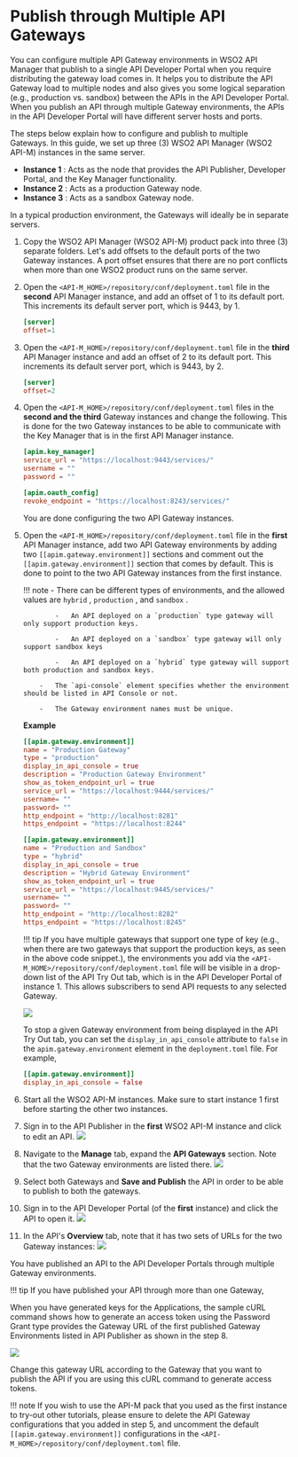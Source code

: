# Publish through Multiple API Gateways

You can configure multiple API Gateway environments in WSO2 API Manager that publish to a single API Developer Portal when you require distributing the gateway load comes in. It helps you to distribute the API Gateway load to multiple nodes and also gives you some logical separation (e.g., production vs. sandbox) between the APIs in the API Developer Portal. When you publish an API through multiple Gateway environments, the APIs in the API Developer Portal will have different server hosts and ports.

The steps below explain how to configure and publish to multiple Gateways. In this guide, we set up three (3) WSO2 API Manager (WSO2 API-M) instances in the same server. 

-   **Instance 1** : Acts as the node that provides the API Publisher, Developer Portal, and the Key        Manager functionality.
-   **Instance 2** : Acts as a production Gateway node.
-   **Instance 3** : Acts as a sandbox Gateway node.

In a typical production environment, the Gateways will ideally be in separate servers.

1. Copy the WSO2 API Manager (WSO2 API-M) product pack into three (3) separate folders.
    Let's add offsets to the default ports of the two Gateway instances. A port offset ensures that there are no port conflicts when more than one WSO2 product runs on the same server.

2.  Open the `<API-M_HOME>/repository/conf/deployment.toml` file in the **second** API Manager instance, and add an offset of 1 to its default port. This increments its default server port, which is 9443, by 1.

    ``` toml
    [server]
    offset=1
    ```

3.  Open the `<API-M_HOME>/repository/conf/deployment.toml` file in the **third** API Manager instance and add an offset of 2 to its default port. This increments its default server port, which is 9443, by 2.

    ``` toml
    [server]
    offset=2
    ```

4.  Open the `<API-M_HOME>/repository/conf/deployment.toml` files in the **second and the third** Gateway instances and change the following.
    This is done for the two Gateway instances to be able to communicate with the Key Manager that is in the first API Manager instance.

    ``` toml
    [apim.key_manager]
    service_url = "https://localhost:9443/services/"
    username = ""
    password = ""

    [apim.oauth_config]
    revoke_endpoint = "https://localhost:8243/services/"
    ```

    You are done configuring the two API Gateway instances.

5.  Open the `<API-M_HOME>/repository/conf/deployment.toml` file in the **first** API Manager instance, add two API Gateway environments by adding two `[[apim.gateway.environment]]` sections and comment out the `[[apim.gateway.environment]]` section that comes by default.
    This is done to point to the two API Gateway instances from the first instance.

    !!! note
            -   There can be different types of environments, and the allowed values are `hybrid` , `production` , and `sandbox` .

                -   An API deployed on a `production` type gateway will only support production keys.

                -   An API deployed on a `sandbox` type gateway will only support sandbox keys

                -   An API deployed on a `hybrid` type gateway will support both production and sandbox keys.

            -   The `api-console` element specifies whether the environment should be listed in API Console or not.

            -   The Gateway environment names must be unique.


    **Example**

    ```toml
    [[apim.gateway.environment]]
    name = "Production Gateway"
    type = "production"
    display_in_api_console = true
    description = "Production Gateway Environment"
    show_as_token_endpoint_url = true
    service_url = "https://localhost:9444/services/"
    username= ""
    password= ""
    http_endpoint = "http://localhost:8281"
    https_endpoint = "https://localhost:8244"

    [[apim.gateway.environment]]
    name = "Production and Sandbox"
    type = "hybrid"
    display_in_api_console = true
    description = "Hybrid Gateway Environment"
    show_as_token_endpoint_url = true
    service_url = "https://localhost:9445/services/"
    username= ""
    password= ""
    http_endpoint = "http://localhost:8282"
    https_endpoint = "https://localhost:8245"

    ```

    !!! tip
            If you have multiple gateways that support one type of key (e.g., when there are two gateways that support the production keys, as seen in the above code snippet.), the environments you add via the `<API-M_HOME>/repository/conf/deployment.toml` file will be visible in a drop-down list of the API Try Out tab, which is in the API Developer Portal of instance 1. This allows subscribers to send API requests to any selected Gateway.

    [![](../../../../assets/img/Learn/api-tryout-tab.png)](../../../../assets/img/Learn/api-tryout-tab.png)

    To stop a given Gateway environment from being displayed in the API Try Out tab, you can set the `display_in_api_console` attribute to `false` in the `apim.gateway.environment` element in the `deployment.toml` file.
    For example,

    ``` toml
    [[apim.gateway.environment]]
    display_in_api_console = false
    ```

6.  Start all the WSO2 API-M instances.
    Make sure to start instance 1 first before starting the other two instances.
7.  Sign in to the API Publisher in the **first** WSO2 API-M instance and click to edit an API.
    [![](../../../../assets/img/Learn/new-devportal-app.png)](../../../../assets/img/Learn/new-devportal-app.png)
8.  Navigate to the **Manage** tab, expand the **API Gateways** section.
    Note that the two Gateway environments are listed there.
    [![](../../../../assets/img/Learn/api-gateways.png)](../../../../assets/img/Learn/api-gateways.png)
9.  Select both Gateways and **Save and Publish** the API in order to be able to publish to both the gateways.
10. Sign in to the API Developer Portal (of the **first** instance) and click the API to open it.
    [![](../../../../assets/img/Learn/dev-portal-apis.png)](../../../../assets/img/Learn/dev-portal-apis.png)
11. In the API's **Overview** tab, note that it has two sets of URLs for the two Gateway instances:
    [![](../../../../assets/img/Learn/api-overview-tab.png)](../../../../assets/img/Learn/api-overview-tab.png)

You have published an API to the API Developer Portals through multiple Gateway environments.

!!! tip
        If you have published your API through more than one Gateway,

When you have generated keys for the Applications, the sample cURL command shows how to generate an access token using the Password Grant type provides the Gateway URL of the first published Gateway Environments listed in API Publisher as shown in the step 8.

[![](../../../../assets/img/Learn/generate-access-tokens.png)](../../../../assets/img/Learn/generate-access-tokens.png)

Change this gateway URL according to the Gateway that you want to publish the API if you are using this cURL command to generate access tokens.

!!! note
        If you wish to use the API-M pack that you used as the first instance to try-out other tutorials, please ensure to delete the API Gateway configurations that you added in step 5, and uncomment the default `[[apim.gateway.environment]]` configurations in the `<API-M_HOME>/repository/conf/deployment.toml` file.


